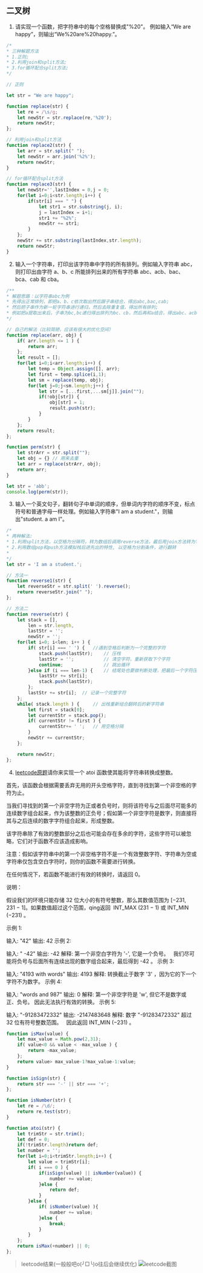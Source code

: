 ## 二叉树

1. 请实现一个函数，把字符串中的每个空格替换成"%20"。
例如输入“We are happy”，则输出“We%20are%20happy.”。
```javascript
/*
* 三种解题方法
* 1.正则;
* 2.利用join和split方法;
* 3.for循环配合split方法;
*/

// 正则

let str = "We are happy";

function replace(str) {
    let re = /\s/g;
    let newStr = str.replace(re,'%20');
    return newStr;
};

// 利用join和split方法
function replace2(str) {
    let arr = str.split(" ");
    let newStr = arr.join('%2%');
    return newStr;
}

// for循环配合split方法
function replace3(str) {
    let newStr='',lastIndex = 0,j = 0;
    for(let i=0;i<str.length;i++) {
        if(str[i] === " ") {
            let str1 = str.substring(j, i);
            j = lastIndex = i+1;
            str1 += "%2%";
            newStr += str1;
        }
    };
    newStr += str.substring(lastIndex,str.length);
    return newStr;
}
```

2. 输入一个字符串，打印出该字符串中字符的所有排列。例如输入字符串 abc，则打印出由字符 a、b、c 所能排列出来的所有字符串 abc、acb、bac、bca、cab 和 cba。
```javascript
/**
* 解题思路：以字符串abc为例
* 先得出正常排列，即把a、b、c依次取出然后跟子串结合，得出abc,bac,cab;
* 然后把子串作为新一轮字符串进行递归，然后去除重复值，得出所有排列;
* 例如把a提取出来后，子串为bc,bc递归得出排列为bc、cb，然后再和a结合，得出abc、acb,以此类推得出剩余排列;
*/

// 自己的解法（比较简陋，应该有很大的优化空间）
function replace(arr, obj) {
    if( arr.length <= 1 ) {
        return arr;
    };
    let result = [];
    for(let i=0;i<arr.length;i++) {
        let temp = Object.assign([], arr);
        let first = temp.splice(i,1);
        let sm = replace(temp, obj);
        for(let j=0;j<sm.length;j++) {
            let str = [...first,...sm[j]].join("");
            if(!obj[str]) {
                obj[str] = 1;
                result.push(str);
            }
        }
    };
    return result;
};

function perm(str) {
    let strArr = str.split("");
    let obj = {} // 用来去重
    let arr = replace(strArr, obj);
    return arr;
}

let str = 'abb';
console.log(perm(str));
```

3. 输入一个英文句子，翻转句子中单词的顺序，但单词内字符的顺序不变，标点符号和普通字母一样处理。例如输入字符串"I am a student."，则输出"student. a am I"。
```javascript
/*
* 两种解法:
* 1.利用split方法，以空格为分隔符，转为数组后调用reverse方法，最后用join方法转为字符串结果
* 2.利用数组pop和push方法模拟栈后进先出的特性, 以空格为分割条件，进行翻转
*
*/
let str = 'I am a student.';

// 方法一
function reverse1(str) {
    let reverseStr = str.split(' ').reverse();
    return reverseStr.join(" ");
};

// 方法二
function reverse(str) {
    let stack = [],
        len = str.length,
        lastStr = '';
        newStr = '';
    for(let i=0; i<len; i++ ) {
        if( str[i] === ' ') {   //遇到空格后判断为一个完整的字符
            stack.push(lastStr);    // 压栈
            lastStr = '';           // 清空字符，重新获取下个字符
            continue;               // 跳出循环
        }else if (i === len-1) {    // 结尾处也要做判断处理，把最后一个字符压入栈
            lastStr += str[i];
            stack.push(lastStr);
        };
        lastStr += str[i];  // 记录一个完整字符
    };
    while( stack.length ) {     // 出栈重新组合翻转后的新字符串
        let first = stack[0];
        let currentStr = stack.pop();
        if( currentStr != first ) {
            currentStr+= ' ';   // 用空格分隔
        }
        newStr += currentStr;
    };

    return newStr;
};

```

4. [leetcode原题](https://leetcode-cn.com/problems/string-to-integer-atoi)请你来实现一个 atoi 函数使其能将字符串转换成整数。

首先，该函数会根据需要丢弃无用的开头空格字符，直到寻找到第一个非空格的字符为止。

当我们寻找到的第一个非空字符为正或者负号时，则将该符号与之后面尽可能多的连续数字组合起来，作为该整数的正负号；假如第一个非空字符是数字，则直接将其与之后连续的数字字符组合起来，形成整数。

该字符串除了有效的整数部分之后也可能会存在多余的字符，这些字符可以被忽略，它们对于函数不应该造成影响。

注意：假如该字符串中的第一个非空格字符不是一个有效整数字符、字符串为空或字符串仅包含空白字符时，则你的函数不需要进行转换。

在任何情况下，若函数不能进行有效的转换时，请返回 0。

说明：

假设我们的环境只能存储 32 位大小的有符号整数，那么其数值范围为 [−231,  231 − 1]。如果数值超过这个范围，qing返回  INT_MAX (231 − 1) 或 INT_MIN (−231) 。

示例 1:

输入: "42"
输出: 42
示例 2:

输入: "   -42"
输出: -42
解释: 第一个非空白字符为 '-', 它是一个负号。
     我们尽可能将负号与后面所有连续出现的数字组合起来，最后得到 -42 。
示例 3:

输入: "4193 with words"
输出: 4193
解释: 转换截止于数字 '3' ，因为它的下一个字符不为数字。
示例 4:

输入: "words and 987"
输出: 0
解释: 第一个非空字符是 'w', 但它不是数字或正、负号。
     因此无法执行有效的转换。
示例 5:

输入: "-91283472332"
输出: -2147483648
解释: 数字 "-91283472332" 超过 32 位有符号整数范围。 
     因此返回 INT_MIN (−231) 。

```javascript
function isMax(value) {
    let max_value = Math.pow(2,31);
    if( value<0 && value < -max_value ) {
        return -max_value;
    };
    return value> max_value-1?max_value-1:value;
}

function isSign(str) {
    return str === '-' || str === '+';
};

function isNumber(str) {
    let re = /\d/;
    return re.test(str);
}

function atoi(str) {
    let trimStr = str.trim();
    let def = 0;
    if(!trimStr.length)return def;
    let number = '';
    for(let i=0;i<trimStr.length;i++) {
        let value = trimStr[i];
        if( i === 0 ) {
            if(isSign(value) || isNumber(value)) {
                number += value;
            }else {
                return def;
            }
        }else {
            if( isNumber(value) ){
                number += value;
            }else {
                break;
            }
        }
    };
    return isMax(+number) || 0;
};
```
>leetcode结果(一般般吧o(╯□╰)o往后会继续优化)
![leetcode截图](https://github.com/515LJK/Data-structure-and-algorithm/blob/master/image/1565343633(1).jpg?raw=true)